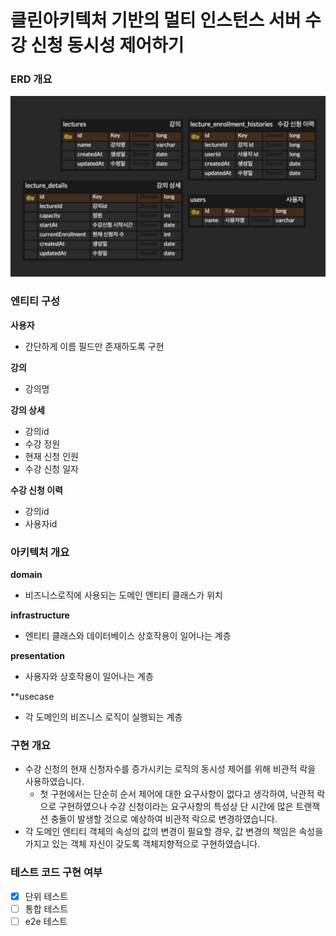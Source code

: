 # 클린아키텍처 기반의 멀티 인스턴스 서버 수강 신청 동시성 제어하기

### ERD 개요

![alt text](image-1.png)

### 엔티티 구성

**사용자**

- 간단하게 이름 필드만 존재하도록 구현

**강의**

- 강의명

**강의 상세**

- 강의id
- 수강 정원
- 현재 신청 인원
- 수강 신청 일자

**수강 신청 이력**

- 강의id
- 사용자id

### 아키텍처 개요

**domain**

- 비즈니스로직에 사용되는 도메인 엔티티 클래스가 위치

**infrastructure**

- 엔티티 클래스와 데이터베이스 상호작용이 일어나는 계층

**presentation**

- 사용자와 상호작용이 일어나는 계층

\*\*usecase

- 각 도메인의 비즈니스 로직이 실행되는 계층

### 구현 개요

- 수강 신청의 현재 신청자수를 증가시키는 로직의 동시성 제어를 위해 비관적 락을 사용하였습니다.
  - 첫 구현에서는 단순히 순서 제어에 대한 요구사항이 없다고 생각하여, 낙관적 락으로 구현하였으나 수강 신청이라는 요구사항의 특성상 단 시간에 많은 트랜잭션 충돌이 발생할 것으로 예상하여 비관적 락으로 변경하였습니다.
- 각 도메인 엔티티 객체의 속성의 값의 변경이 필요할 경우, 값 변경의 책임은 속성을 가지고 있는 객체 자신이 갖도록 객체지향적으로 구현하였습니다.

### 테스트 코드 구현 여부

- [x] 단위 테스트
- [ ] 통합 테스트
- [ ] e2e 테스트
